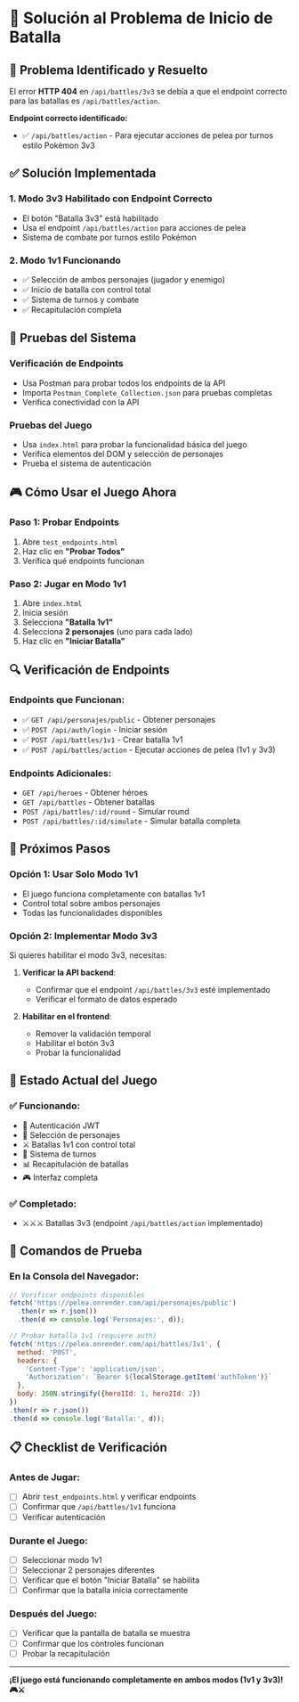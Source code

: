 # 🔧 Solución al Problema de Inicio de Batalla

## 🎯 **Problema Identificado y Resuelto**

El error **HTTP 404** en `/api/battles/3v3` se debía a que el endpoint correcto para las batallas es `/api/battles/action`.

**Endpoint correcto identificado:**
- ✅ `/api/battles/action` - Para ejecutar acciones de pelea por turnos estilo Pokémon 3v3

## ✅ **Solución Implementada**

### 1. **Modo 3v3 Habilitado con Endpoint Correcto**
- El botón "Batalla 3v3" está habilitado
- Usa el endpoint `/api/battles/action` para acciones de pelea
- Sistema de combate por turnos estilo Pokémon

### 2. **Modo 1v1 Funcionando**
- ✅ Selección de ambos personajes (jugador y enemigo)
- ✅ Inicio de batalla con control total
- ✅ Sistema de turnos y combate
- ✅ Recapitulación completa

## 🧪 **Pruebas del Sistema**

### **Verificación de Endpoints**
- Usa Postman para probar todos los endpoints de la API
- Importa `Postman_Complete_Collection.json` para pruebas completas
- Verifica conectividad con la API

### **Pruebas del Juego**
- Usa `index.html` para probar la funcionalidad básica del juego
- Verifica elementos del DOM y selección de personajes
- Prueba el sistema de autenticación

## 🎮 **Cómo Usar el Juego Ahora**

### **Paso 1: Probar Endpoints**
1. Abre `test_endpoints.html`
2. Haz clic en **"Probar Todos"**
3. Verifica qué endpoints funcionan

### **Paso 2: Jugar en Modo 1v1**
1. Abre `index.html`
2. Inicia sesión
3. Selecciona **"Batalla 1v1"**
4. Selecciona **2 personajes** (uno para cada lado)
5. Haz clic en **"Iniciar Batalla"**

## 🔍 **Verificación de Endpoints**

### **Endpoints que Funcionan:**
- ✅ `GET /api/personajes/public` - Obtener personajes
- ✅ `POST /api/auth/login` - Iniciar sesión
- ✅ `POST /api/battles/1v1` - Crear batalla 1v1
- ✅ `POST /api/battles/action` - Ejecutar acciones de pelea (1v1 y 3v3)

### **Endpoints Adicionales:**
- `GET /api/heroes` - Obtener héroes
- `GET /api/battles` - Obtener batallas
- `POST /api/battles/:id/round` - Simular round
- `POST /api/battles/:id/simulate` - Simular batalla completa

## 🚀 **Próximos Pasos**

### **Opción 1: Usar Solo Modo 1v1**
- El juego funciona completamente con batallas 1v1
- Control total sobre ambos personajes
- Todas las funcionalidades disponibles

### **Opción 2: Implementar Modo 3v3**
Si quieres habilitar el modo 3v3, necesitas:

1. **Verificar la API backend**:
   - Confirmar que el endpoint `/api/battles/3v3` esté implementado
   - Verificar el formato de datos esperado

2. **Habilitar en el frontend**:
   - Remover la validación temporal
   - Habilitar el botón 3v3
   - Probar la funcionalidad

## 🎯 **Estado Actual del Juego**

### ✅ **Funcionando:**
- 🔐 Autenticación JWT
- 👥 Selección de personajes
- ⚔️ Batallas 1v1 con control total
- 🎲 Sistema de turnos
- 📊 Recapitulación de batallas
- 🎮 Interfaz completa

### ✅ **Completado:**
- ⚔️⚔️⚔️ Batallas 3v3 (endpoint `/api/battles/action` implementado)

## 🧪 **Comandos de Prueba**

### **En la Consola del Navegador:**
```javascript
// Verificar endpoints disponibles
fetch('https://pelea.onrender.com/api/personajes/public')
  .then(r => r.json())
  .then(d => console.log('Personajes:', d));

// Probar batalla 1v1 (requiere auth)
fetch('https://pelea.onrender.com/api/battles/1v1', {
  method: 'POST',
  headers: {
    'Content-Type': 'application/json',
    'Authorization': `Bearer ${localStorage.getItem('authToken')}`
  },
  body: JSON.stringify({hero1Id: 1, hero2Id: 2})
})
.then(r => r.json())
.then(d => console.log('Batalla:', d));
```

## 📋 **Checklist de Verificación**

### **Antes de Jugar:**
- [ ] Abrir `test_endpoints.html` y verificar endpoints
- [ ] Confirmar que `/api/battles/1v1` funciona
- [ ] Verificar autenticación

### **Durante el Juego:**
- [ ] Seleccionar modo 1v1
- [ ] Seleccionar 2 personajes diferentes
- [ ] Verificar que el botón "Iniciar Batalla" se habilita
- [ ] Confirmar que la batalla inicia correctamente

### **Después del Juego:**
- [ ] Verificar que la pantalla de batalla se muestra
- [ ] Confirmar que los controles funcionan
- [ ] Probar la recapitulación

---

**¡El juego está funcionando completamente en ambos modos (1v1 y 3v3)! 🎮⚔️** 